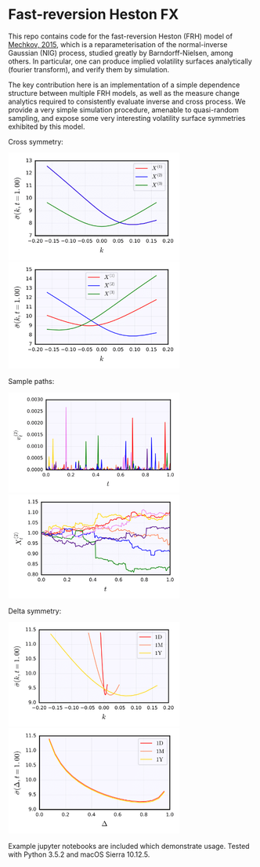 # Fast-reversion Heston FX

This repo contains code for the fast-reversion Heston (FRH) model of [Mechkov, 2015](https://papers.ssrn.com/sol3/papers.cfm?abstract_id=2418631), which is a reparameterisation of the normal-inverse Gaussian (NIG) process, studied greatly by Barndorff-Nielsen, among others. In particular, one can produce implied volatility surfaces analytically (fourier transform), and verify them by simulation.

The key contribution here is an implementation of a simple dependence structure between multiple FRH models, as well as the measure change analytics required to consistently evaluate inverse and cross process. We provide a very simple simulation procedure, amenable to quasi-random sampling, and expose some very interesting volatility surface symmetries exhibited by this model.

Cross symmetry:

<img src="plots/surface-1.png" width="350"> <img src="plots/surface-2.png" width="350">

Sample paths:

<img src="plots/paths-1.png" width="350"> <img src="plots/paths-2.png" width="350">

Delta symmetry:

<img src="plots/surface-3.png" width="350"> <img src="plots/surface-4.png" width="350">

Example jupyter notebooks are included which demonstrate usage. Tested with Python 3.5.2 and macOS Sierra 10.12.5.

